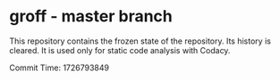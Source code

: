 # groff - master branch

This repository contains the frozen state of the repository.
Its history is cleared. It is used only for static code
analysis with Codacy.

Commit Time: 1726793849